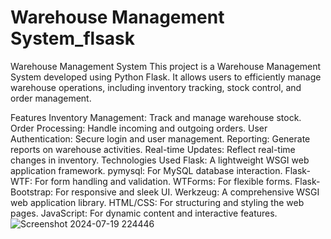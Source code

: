 # Warehouse Management System_flsask
Warehouse Management System
This project is a Warehouse Management System developed using Python Flask. It allows users to efficiently manage warehouse operations, including inventory tracking, stock control, and order management.

Features
Inventory Management: Track and manage warehouse stock.
Order Processing: Handle incoming and outgoing orders.
User Authentication: Secure login and user management.
Reporting: Generate reports on warehouse activities.
Real-time Updates: Reflect real-time changes in inventory.
Technologies Used
Flask: A lightweight WSGI web application framework.
pymysql: For MySQL database interaction.
Flask-WTF: For form handling and validation.
WTForms: For flexible forms.
Flask-Bootstrap: For responsive and sleek UI.
Werkzeug: A comprehensive WSGI web application library.
HTML/CSS: For structuring and styling the web pages.
JavaScript: For dynamic content and interactive features.
![Screenshot 2024-07-19 224446](https://github.com/user-attachments/assets/e4c6728d-4736-4578-b7ae-90c6bd91780b)
